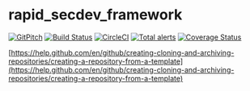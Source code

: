 # rapid_secdev_framework

[![GitPitch](https://gitpitch.com/assets/badge.svg)](https://gitpitch.com/hotpeppersec/rapid_secdev_framework/master?p=docs)
[![Build Status](https://travis-ci.com/hotpeppersec/rapid_secdev_framework.svg?branch=master)](https://travis-ci.com/hotpeppersec/rapid_secdev_framework)
[![CircleCI](https://circleci.com/gh/hotpeppersec/rapid_secdev_framework/tree/master.svg?style=svg)](https://circleci.com/gh/hotpeppersec/rapid_secdev_framework/tree/master)
[![Total alerts](https://img.shields.io/lgtm/alerts/g/hotpeppersec/rapid_secdev_framework.svg?logo=lgtm&logoWidth=18)](https://lgtm.com/projects/g/hotpeppersec/rapid_secdev_framework/alerts/)
[![Coverage Status](https://coveralls.io/repos/github/hotpeppersec/rapid_secdev_framework/badge.svg?branch=master)](https://coveralls.io/github/hotpeppersec/rapid_secdev_framework?branch=master)

[https://help.github.com/en/github/creating-cloning-and-archiving-repositories/creating-a-repository-from-a-template](https://help.github.com/en/github/creating-cloning-and-archiving-repositories/creating-a-repository-from-a-template)

